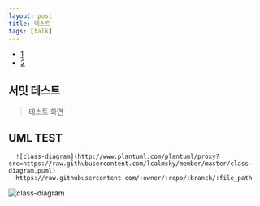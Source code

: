 ```yaml
---
layout: post
title: 테스트
tags: [talk]
---
```


<!-- toc -->
- [1](#서밋-테스트)
- [2](#UML-TEST)
<!-- tocstop -->

## 서밋 테스트

> 테스트 화면

## UML TEST

```text
  ![class-diagram](http://www.plantuml.com/plantuml/proxy?src=https://raw.githubusercontent.com/lcalmsky/member/master/class-diagram.puml)
  https://raw.githubusercontent.com/:owner/:repo/:branch/:file_path
```

![class-diagram](http://www.plantuml.com/plantuml/proxy?src=https://raw.githubusercontent.com/lcalmsky/member/master/class-diagram.puml)
